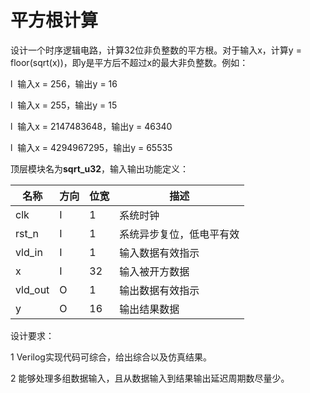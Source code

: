 # 平方根计算

设计一个时序逻辑电路，计算32位非负整数的平方根。对于输入x，计算y
= floor(sqrt(x))，即y是平方后不超过x的最大非负整数。例如：

l  输入x = 256，输出y
= 16

l  输入x = 255，输出y
= 15

l  输入x = 2147483648，输出y = 46340

l  输入x = 4294967295，输出y = 65535

顶层模块名为**sqrt_u32**，输入输出功能定义：

| **名称**  | **方向** | **位宽** | **描述**       |
| ------- | ------ | ------ | ------------ |
| clk     | I      | 1      | 系统时钟         |
| rst_n   | I      | 1      | 系统异步复位，低电平有效 |
| vld_in  | I      | 1      | 输入数据有效指示     |
| x       | I      | 32     | 输入被开方数据      |
| vld_out | O      | 1      | 输出数据有效指示     |
| y       | O      | 16     | 输出结果数据       |

设计要求：

1 Verilog实现代码可综合，给出综合以及仿真结果。

2 能够处理多组数据输入，且从数据输入到结果输出延迟周期数尽量少。
